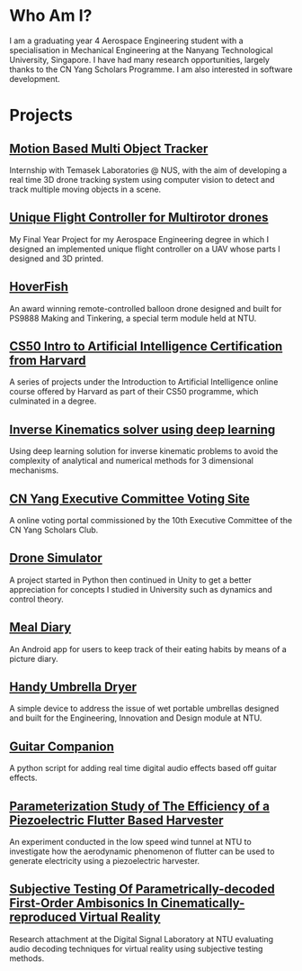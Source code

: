 # Who Am I?
I am a graduating year 4 Aerospace Engineering student with a specialisation in Mechanical Engineering at the Nanyang Technological University, Singapore. I have had many research opportunities, largely thanks to the CN Yang Scholars Programme. I am also interested in software development.

# Projects

## [Motion Based Multi Object Tracker](SPOTIT.md)
Internship with Temasek Laboratories @ NUS, with the aim of developing a real time 3D drone tracking system using computer vision to detect and track multiple moving objects in a scene.


## [Unique Flight Controller for Multirotor drones](FYP.md)
My Final Year Project for my Aerospace Engineering degree in which I designed an implemented unique flight controller on a UAV whose parts I designed and 3D printed.


## [HoverFish](HoverFish.md)
An award winning remote-controlled balloon drone designed and built for PS9888 Making and Tinkering, a special term module held at NTU.


## [CS50 Intro to Artificial Intelligence Certification from Harvard](CS50ai.md)
A series of projects under the Introduction to Artificial Intelligence online course offered by Harvard as part of their CS50 programme, which culminated in a degree.


## [Inverse Kinematics solver using deep learning](DeepArm.md)
Using deep learning solution for inverse kinematic problems to avoid the complexity of analytical and numerical methods for 3 dimensional mechanisms.


## [CN Yang Executive Committee Voting Site](VotingSite.md)
A online voting portal commissioned by the 10th Executive Committee of the CN Yang Scholars Club.


## [Drone Simulator](DroneSimulator.md)
A project started in Python then continued in Unity to get a better appreciation for concepts I studied in University such as dynamics and control theory.


## [Meal Diary](MealDiary.md)
An Android app for users to keep track of their eating habits by means of a picture diary.


## [Handy Umbrella Dryer](HUD.md)
A simple device to address the issue of wet portable umbrellas designed and built for the Engineering, Innovation and Design module at NTU.


## [Guitar Companion](EGuitarMod.md)
A python script for adding real time digital audio effects based off guitar effects.


## [Parameterization Study of The Efficiency of a Piezoelectric Flutter Based Harvester](CY1400.md)
An experiment conducted in the low speed wind tunnel at NTU to investigate how the aerodynamic phenomenon of flutter can be used to generate electricity using a piezoelectric harvester.


## [Subjective Testing Of Parametrically-decoded First-Order Ambisonics In Cinematically-reproduced Virtual Reality](CY2001.md)
Research attachment at the Digital Signal Laboratory at NTU evaluating audio decoding techniques for virtual reality using subjective testing methods.
